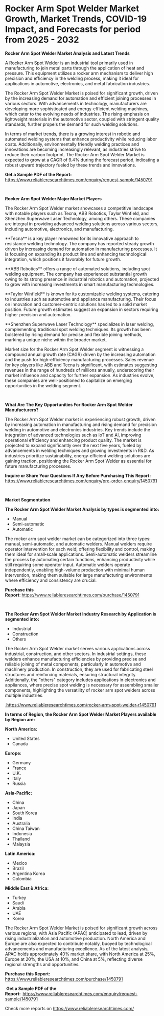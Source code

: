 <p><h1>Rocker Arm Spot Welder Market Growth, Market Trends, COVID-19 Impact, and Forecasts for period from 2025 - 2032</h1></p><p><strong>Rocker Arm Spot Welder Market Analysis and Latest Trends</strong></p>
<p><p>A Rocker Arm Spot Welder is an industrial tool primarily used in manufacturing to join metal parts through the application of heat and pressure. This equipment utilizes a rocker arm mechanism to deliver high precision and efficiency in the welding process, making it ideal for applications in automotive, electronics, and metal fabrication industries. </p><p>The Rocker Arm Spot Welder Market is poised for significant growth, driven by the increasing demand for automation and efficient joining processes in various sectors. With advancements in technology, manufacturers are developing more sophisticated and energy-efficient welding machines, which cater to the evolving needs of industries. The rising emphasis on lightweight materials in the automotive sector, coupled with stringent quality standards, further propels the demand for such welding solutions. </p><p>In terms of market trends, there is a growing interest in robotic and automated welding systems that enhance productivity while reducing labor costs. Additionally, environmentally friendly welding practices and innovations are becoming increasingly relevant, as industries strive to reduce their carbon footprint. The Rocker Arm Spot Welder Market is expected to grow at a CAGR of 9.4% during the forecast period, indicating a robust upward trajectory fueled by these trends and innovations.</p></p>
<p><strong>Get a Sample PDF of the Report:&nbsp;</strong> <a href="https://www.reliableresearchtimes.com/enquiry/request-sample/1450791?utm_campaign=3007&utm_medium=2&utm_source=Github&utm_content=ia&utm_term=11042025&utm_id=rocker-arm-spot-welder">https://www.reliableresearchtimes.com/enquiry/request-sample/1450791</a></p>
<p>&nbsp;</p>
<p><strong>Rocker Arm Spot Welder Major Market Players</strong></p>
<p><p>The Rocker Arm Spot Welder market showcases a competitive landscape with notable players such as Tecna, ABB Robotics, Taylor Winfield, and Shenzhen Superwave Laser Technology, among others. These companies are integral in providing advanced welding solutions across various sectors, including automotive, electronics, and manufacturing.</p><p>**Tecna** is a key player renowned for its innovative approach to resistance welding technology. The company has reported steady growth driven by increasing demand for automation in manufacturing processes. It is focusing on expanding its product line and enhancing technological integration, which positions it favorably for future growth.</p><p>**ABB Robotics** offers a range of automated solutions, including spot welding equipment. The company has experienced substantial growth owing to its strong presence in industrial robotics and automation, projected to grow with increasing investments in smart manufacturing technologies.</p><p>**Taylor Winfield** is known for its customizable welding systems, catering to industries such as automotive and appliance manufacturing. Their focus on innovation and customer-centric solutions has led to a solid market position. Future growth estimates suggest an expansion in sectors requiring higher precision and automation.</p><p>**Shenzhen Superwave Laser Technology** specializes in laser welding, complementing traditional spot welding techniques. Its growth has been bolstered by rising demand for precise and flexible joining methods, marking a unique niche within the broader market.</p><p>Market size for the Rocker Arm Spot Welder segment is witnessing a compound annual growth rate (CAGR) driven by the increasing automation and the push for high-efficiency manufacturing processes. Sales revenue for key players like ABB and Tecna is significant, with estimates suggesting revenues in the range of hundreds of millions annually, underscoring their market influence and capacity for further expansion. As industries evolve, these companies are well-positioned to capitalize on emerging opportunities in the welding segment.</p></p>
<p>&nbsp;</p>
<p><strong>What Are The Key Opportunities For Rocker Arm Spot Welder Manufacturers?</strong></p>
<p><p>The Rocker Arm Spot Welder market is experiencing robust growth, driven by increasing automation in manufacturing and rising demand for precision welding in automotive and electronics industries. Key trends include the integration of advanced technologies such as IoT and AI, improving operational efficiency and enhancing product quality. The market is projected to expand significantly over the next five years, fueled by advancements in welding techniques and growing investments in R&D. As industries prioritize sustainability, energy-efficient welding solutions are gaining traction, positioning the Rocker Arm Spot Welder as essential for future manufacturing processes.</p></p>
<p><strong>Inquire or Share Your Questions If Any Before Purchasing This Report:</strong> <a href="https://www.reliableresearchtimes.com/enquiry/pre-order-enquiry/1450791?utm_campaign=3007&utm_medium=2&utm_source=Github&utm_content=ia&utm_term=11042025&utm_id=rocker-arm-spot-welder">https://www.reliableresearchtimes.com/enquiry/pre-order-enquiry/1450791</a></p>
<p>&nbsp;</p>
<p><strong>Market Segmentation</strong></p>
<p><strong>The Rocker Arm Spot Welder Market Analysis by types is segmented into:</strong></p>
<p><ul><li>Manual</li><li>Semi-automatic</li><li>Automatic</li></ul></p>
<p><p>The rocker arm spot welder market can be categorized into three types: manual, semi-automatic, and automatic welders. Manual welders require operator intervention for each weld, offering flexibility and control, making them ideal for small-scale applications. Semi-automatic welders streamline the process by automating certain functions, enhancing productivity while still requiring some operator input. Automatic welders operate independently, enabling high-volume production with minimal human intervention, making them suitable for large manufacturing environments where efficiency and consistency are crucial.</p></p>
<p><strong>Purchase this Report:&nbsp;</strong><a href="https://www.reliableresearchtimes.com/purchase/1450791?utm_campaign=3007&utm_medium=2&utm_source=Github&utm_content=ia&utm_term=11042025&utm_id=rocker-arm-spot-welder">https://www.reliableresearchtimes.com/purchase/1450791</a></p>
<p>&nbsp;</p>
<p><strong>The Rocker Arm Spot Welder Market Industry Research by Application is segmented into:</strong></p>
<p><ul><li>Industrial</li><li>Construction</li><li>Others</li></ul></p>
<p><p>The Rocker Arm Spot Welder market serves various applications across industrial, construction, and other sectors. In industrial settings, these welders enhance manufacturing efficiencies by providing precise and reliable joining of metal components, particularly in automotive and machinery production. In construction, they are used for fabricating steel structures and reinforcing materials, ensuring structural integrity. Additionally, the "others" category includes applications in electronics and appliances, where precise spot welding is necessary for assembling smaller components, highlighting the versatility of rocker arm spot welders across multiple industries.</p></p>
<p><a href="https://www.reliableresearchtimes.com/rocker-arm-spot-welder-r1450791?utm_campaign=3007&utm_medium=2&utm_source=Github&utm_content=ia&utm_term=11042025&utm_id=rocker-arm-spot-welder">&nbsp;https://www.reliableresearchtimes.com/rocker-arm-spot-welder-r1450791</a></p>
<p><strong>In terms of Region, the Rocker Arm Spot Welder Market Players available by Region are:</strong></p>
<p>
    <p> <strong> North America: </strong>
        <ul>
            <li>United States</li>
            <li>Canada</li>
        </ul>
        </p> 
    <p> <strong> Europe: </strong>
        <ul>
            <li>Germany</li>
            <li>France</li>
            <li>U.K.</li>
            <li>Italy</li>
            <li>Russia</li>
        </ul>
        </p> 
    <p> <strong> Asia-Pacific: </strong>
        <ul>
            <li>China</li>
            <li>Japan</li>
            <li>South Korea</li>
            <li>India</li>
            <li>Australia</li>
            <li>China Taiwan</li>
            <li>Indonesia</li>
            <li>Thailand</li>
            <li>Malaysia</li>
        </ul>
        </p> 
    <p> <strong> Latin America: </strong>
        <ul>
            <li>Mexico</li>
            <li>Brazil</li>
            <li>Argentina Korea</li>
            <li>Colombia</li>
        </ul>
        </p> 
    <p> <strong> Middle East & Africa: </strong>
        <ul>
            <li>Turkey</li>
            <li>Saudi</li>
            <li>Arabia</li>
            <li>UAE</li>
            <li>Korea</li>
        </ul>
    </p>
    </p>
<p><p>The Rocker Arm Spot Welder Market is poised for significant growth across various regions, with Asia Pacific (APAC) anticipated to lead, driven by rising industrialization and automotive production. North America and Europe are also expected to contribute notably, buoyed by technological advancements and manufacturing excellence. As of the latest analysis, APAC holds approximately 40% market share, with North America at 25%, Europe at 20%, the USA at 10%, and China at 5%, reflecting diverse regional strengths and opportunities.</p></p>
<p><strong>Purchase this Report: </strong><a href="https://www.reliableresearchtimes.com/purchase/1450791?utm_campaign=3007&utm_medium=2&utm_source=Github&utm_content=ia&utm_term=11042025&utm_id=rocker-arm-spot-welder">https://www.reliableresearchtimes.com/purchase/1450791</a></p>
<p>&nbsp;<strong>Get a Sample PDF of the Report:&nbsp;&nbsp;</strong><a href="https://www.reliableresearchtimes.com/enquiry/request-sample/1450791?utm_campaign=3007&utm_medium=2&utm_source=Github&utm_content=ia&utm_term=11042025&utm_id=rocker-arm-spot-welder">https://www.reliableresearchtimes.com/enquiry/request-sample/1450791</a></p>
<p><strong></strong></p>
<p>Check more reports on <a href="https://www.reliableresearchtimes.com/?utm_campaign=3007&utm_medium=2&utm_source=Github&utm_content=ia&utm_term=11042025&utm_id=rocker-arm-spot-welder">https://www.reliableresearchtimes.com/</a></p>